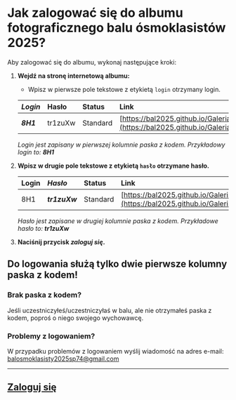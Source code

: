 # Jak zalogować się do albumu fotograficznego balu ósmoklasistów 2025?

Aby zalogować się do albumu, wykonaj następujące kroki:

1.  **Wejdź na stronę internetową albumu:**
    * Wpisz w pierwsze pole tekstowe z etykietą `login` otrzymany login.

    | _Login_          | Hasło  | Status   | Link                             |
    | :------------- | :----- | :------- | :------------------------------- |
    | **_8H1_** | tr1zuXw | Standard | [https://bal2025.github.io/Galeria](https://bal2025.github.io/Galeria) |

    *Login jest zapisany w pierwszej kolumnie paska z kodem. Przykładowy login to: **8H1***

3.  **Wpisz w drugie pole tekstowe z etykietą `hasło` otrzymane hasło.**

    | Login | _Hasło_         | Status   | Link                             |
    | :---- | :------------ | :------- | :------------------------------- |
    | 8H1   | **_tr1zuXw_** | Standard | [https://bal2025.github.io/Galeria](https://bal2025.github.io/Galeria) |

    *Hasło jest zapisane w drugiej kolumnie paska z kodem. Przykładowe hasło to: **tr1zuXw***
4.  **Naciśnij przycisk _zaloguj się_.**
    

**Do logowania służą tylko dwie pierwsze kolumny paska z kodem!**
---

### **Brak paska z kodem?**

Jeśli uczestniczyłeś/uczestniczyłaś w balu, ale nie otrzymałeś paska z kodem, poproś o niego swojego wychowawcę.

### **Problemy z logowaniem?**

W przypadku problemów z logowaniem wyślij wiadomość na adres e-mail:
balosmoklasisty2025sp74@gmail.com

---

## [Zaloguj się](https://bal2025.github.io/Galeria)
